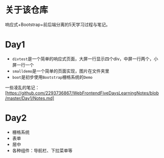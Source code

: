 # 关于该仓库
响应式+Bootstrap+前后端分离的5天学习过程与笔记。

# Day1
- `divtest`是一个简单的响应式页面，大屏一行显示四个div，中屏一行两个，小屏一行一个
- `smalldemo`是一个简单的页面实现，图片在文件夹里
- `boot`是初步使用`Bootstrap`栅格系统的`Demo`

一些凌乱的笔记：[https://github.com/2293736867/WebFrontendFiveDaysLearningNotes/blob/master/Day1/Notes.md]

# Day2
- 栅格系统
- 表单
- 居中
- 各种组件：导航栏、下拉菜单等
